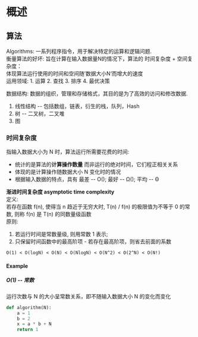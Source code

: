 # 概述

## 算法
Algorithms: 一系列程序指令，用于解决特定的运算和逻辑问题.   
衡量算法的好坏: 旨在计算在输入数据量N的情况下，算法的 时间复杂度 + 空间复杂度：  
体现算法运行使用的时间和空间随’数据大小N‘而增大的速度   
运用领域: 1. 运算 2. 查找 3. 排序 4. 最优决策    

数据结构: 数据的组织，管理和存储格式，其目的是为了高效的访问和修改数据.   
1. 线性结构 -- 包括数组，链表，衍生的栈，队列，Hash
2. 树 -- 二叉树，二叉堆
3. 图  

### 时间复杂度
指输入数据大小为 N 时，算法运行所需要花费的时间: 
* 统计的是算法的**计算操作数量** 而非运行的绝对时间，它们程正相关关系
* 体现的是计算操作随数据大小 N 变化时的情况
* 根据输入数据的特点，具有 最差 -- O(); 最好 -- Ω(); 平均 -- Θ 

**渐进时间复杂度 asymptotic time complexity**     
定义:   
若存在函数 f(n), 使得当 n 趋近于无穷大时, T(n) / f(n) 的极限值为不等于 0 的常数, 则称 f(n) 是 T(n) 的同数量级函数       
原则:   
1. 若运行时间是常数量级, 则用常数 1 表示;    
2. 只保留时间函数中的最高阶项 - 若存在最高阶项，则省去前面的系数
```
O(1) < O(logN) < O(N) < O(NlogN) < O(N^2) < O(2^N) < O(N!)
```
#### Example

##### O(1) -- 常数
运行次数与 N 的大小呈常数关系，即不随输入数据大小 N 的变化而变化 
```python
def algorithm(N):
    a = 1
    b = 2
    x = a * b + N
    return 1
```



